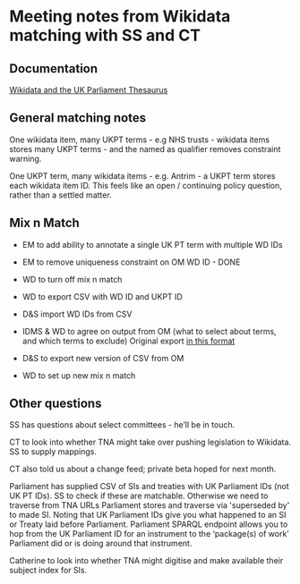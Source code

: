 # Meeting notes from Wikidata matching with SS and CT

## Documentation

[Wikidata and the UK Parliament Thesaurus](https://docs.google.com/document/d/1_MjxU_SKHPHvXa6mcFN0gOz6rRgO-kfKz9wD2tMH5RE/edit?usp=sharing)

## General matching notes

One wikidata item, many UKPT terms - e.g NHS trusts - wikidata items stores many UKPT terms - and the named as qualifier removes constraint warning.

One UKPT term, many wikidata items - e.g. Antrim - a UKPT term stores each wikidata item ID. This feels like an open / continuing policy question, rather than a settled matter.

## Mix n Match

* EM to add ability to annotate a single UK PT term with multiple WD IDs

* EM to remove uniqueness constraint on OM WD ID - DONE

* WD to turn off mix n match

* WD to export CSV with WD ID and UKPT ID

* D&S import WD IDs from CSV

* IDMS & WD to agree on output from OM (what to select about terms, and which terms to exclude) Original export [in this format](https://raw.githubusercontent.com/alexedwardh/TermUsage/master/OUTPUT.CSV)

* D&S to export new version of CSV from OM

* WD to set up new mix n match

## Other questions

SS has questions about select committees - he’ll be in touch.

CT to look into whether TNA might take over pushing legislation to Wikidata. SS to supply mappings.

CT also told us about a change feed; private beta hoped for next month.

Parliament has supplied CSV of SIs and treaties with UK Parliament IDs (not UK PT IDs). SS to check if these are matchable. Otherwise we need to traverse from TNA URLs Parliament stores and traverse via 'superseded by' to made SI. Noting that UK Parliament IDs give you what happened to an SI or Treaty laid before Parliament. Parliament SPARQL endpoint allows you to hop from the UK Parliament ID for an instrument to the ‘package(s) of work’ Parliament did or is doing around that instrument.

Catherine to look into whether TNA might digitise and make available their subject index for SIs.
